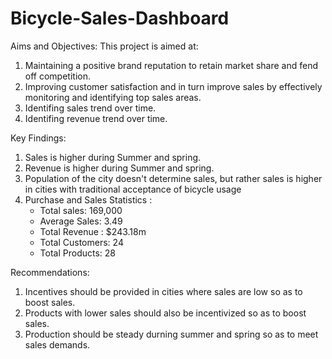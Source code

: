 # Bicycle-Sales-Dashboard
Aims and Objectives: This project is aimed at:  
1. Maintaining a positive brand reputation to retain market share and fend off competition.
2. Improving customer satisfaction and in turn improve sales by effectively monitoring and identifying top sales areas.
3. Identifing sales trend over time.
4. Identifing revenue trend over time.

Key Findings:
1. Sales is higher during Summer and spring.
2. Revenue is higher during Summer and spring.
3. Population of the city doesn't determine sales, but rather sales is higher in cities with traditional acceptance of bicycle usage
4. Purchase and Sales Statistics :
   - Total sales: 169,000
   - Average Sales: 3.49
   - Total Revenue : $243.18m
   - Total Customers: 24
   - Total Products: 28

Recommendations:
1. Incentives should be provided in cities where sales are low so as to boost sales.
2. Products with lower sales should also be incentivized so as to boost sales.
3. Production should be steady durning summer and spring so as to meet sales demands.



